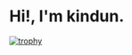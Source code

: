 # Hi!, I'm kindun.

[![trophy](https://github-profile-trophy.vercel.app/?username=kindun)](https://github.com/kindun/github-profile-trophy)
